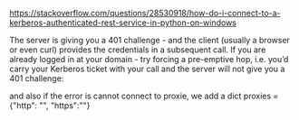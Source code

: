 https://stackoverflow.com/questions/28530918/how-do-i-connect-to-a-kerberos-authenticated-rest-service-in-python-on-windows

The server is giving you a 401 challenge - and the client (usually a browser or even curl) provides the credentials in a subsequent call. If you are already logged in at your domain - try forcing a pre-emptive hop, i.e. you’d carry your Kerberos ticket with your call and the server will not give you a 401 challenge:

and also if the error is cannot connect to proxie, we add a dict proxies = {"http": "", "https":""}

